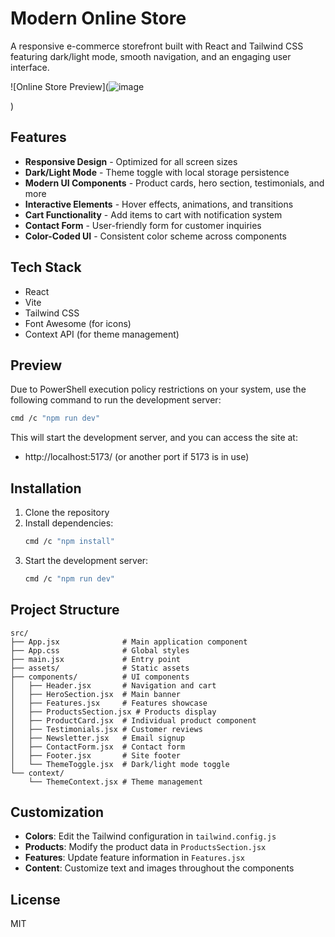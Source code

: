# Modern Online Store

A responsive e-commerce storefront built with React and Tailwind CSS featuring dark/light mode, smooth navigation, and an engaging user interface.

![Online Store Preview](![image](https://github.com/user-attachments/assets/479f9be8-6d58-4c9e-9bc3-050eed65d30b)

)

## Features

- **Responsive Design** - Optimized for all screen sizes
- **Dark/Light Mode** - Theme toggle with local storage persistence
- **Modern UI Components** - Product cards, hero section, testimonials, and more
- **Interactive Elements** - Hover effects, animations, and transitions
- **Cart Functionality** - Add items to cart with notification system
- **Contact Form** - User-friendly form for customer inquiries
- **Color-Coded UI** - Consistent color scheme across components

## Tech Stack

- React
- Vite
- Tailwind CSS
- Font Awesome (for icons)
- Context API (for theme management)

## Preview

Due to PowerShell execution policy restrictions on your system, use the following command to run the development server:

```bash
cmd /c "npm run dev"
```

This will start the development server, and you can access the site at:
- http://localhost:5173/ (or another port if 5173 is in use)

## Installation

1. Clone the repository
2. Install dependencies:
   ```bash
   cmd /c "npm install"
   ```
3. Start the development server:
   ```bash
   cmd /c "npm run dev"
   ```

## Project Structure

```
src/
├── App.jsx              # Main application component
├── App.css              # Global styles
├── main.jsx             # Entry point
├── assets/              # Static assets
├── components/          # UI components
│   ├── Header.jsx       # Navigation and cart
│   ├── HeroSection.jsx  # Main banner
│   ├── Features.jsx     # Features showcase
│   ├── ProductsSection.jsx # Products display
│   ├── ProductCard.jsx  # Individual product component
│   ├── Testimonials.jsx # Customer reviews
│   ├── Newsletter.jsx   # Email signup
│   ├── ContactForm.jsx  # Contact form
│   ├── Footer.jsx       # Site footer
│   └── ThemeToggle.jsx  # Dark/light mode toggle
└── context/
    └── ThemeContext.jsx # Theme management
```

## Customization

- **Colors**: Edit the Tailwind configuration in `tailwind.config.js`
- **Products**: Modify the product data in `ProductsSection.jsx`
- **Features**: Update feature information in `Features.jsx`
- **Content**: Customize text and images throughout the components

## License

MIT
